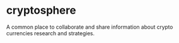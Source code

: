# cryptosphere
A common place to collaborate and share information about crypto currencies research and strategies.
